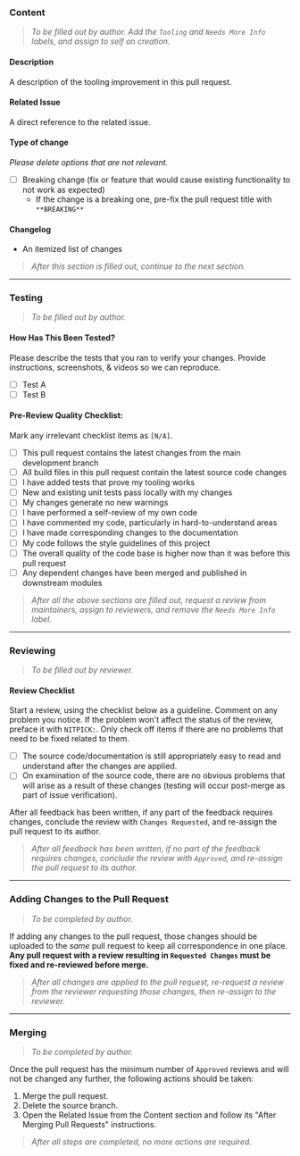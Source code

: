 
### Content
> _To be filled out by author. Add the `Tooling` and `Needs More Info` labels, and assign to self on creation._

#### **Description**
A description of the tooling improvement in this pull request.

#### **Related Issue**
A direct reference to the related issue.

#### **Type of change**
_Please delete options that are not relevant._

- [ ] Breaking change (fix or feature that would cause existing functionality to not work as expected)
  - If the change is a breaking one, pre-fix the pull request title with `**BREAKING** `

#### **Changelog**
- An itemized list of changes

> _After this section is filled out, continue to the next section._

---

### Testing
> _To be filled out by author._

#### **How Has This Been Tested?**

Please describe the tests that you ran to verify your changes. Provide instructions, screenshots, & videos so we can reproduce.

- [ ] Test A
- [ ] Test B

#### **Pre-Review Quality Checklist:**

Mark any irrelevant checklist items as `[N/A]`.

- [ ] This pull request contains the latest changes from the main development branch
- [ ] All build files in this pull request contain the latest source code changes
- [ ] I have added tests that prove my tooling works
- [ ] New and existing unit tests pass locally with my changes
- [ ] My changes generate no new warnings
- [ ] I have performed a self-review of my own code
- [ ] I have commented my code, particularly in hard-to-understand areas
- [ ] I have made corresponding changes to the documentation
- [ ] My code follows the style guidelines of this project
- [ ] The overall quality of the code base is higher now than it was before this pull request
- [ ] Any dependent changes have been merged and published in downstream modules

> _After all the above sections are filled out, request a review from maintainers, assign to reviewers, and remove the `Needs More Info` label._

---

### Reviewing
> _To be filled out by reviewer._

#### **Review Checklist**
Start a review, using the checklist below as a guideline. Comment on any problem you notice. If the problem won't affect the status of the review, preface it with `NITPICK:`. Only check off items if there are no problems that need to be fixed related to them.
- [ ] The source code/documentation is still appropriately easy to read and understand after the changes are applied.
- [ ] On examination of the source code, there are no obvious problems that will arise as a result of these changes (testing will occur post-merge as part of issue verification).

After all feedback has been written, if any part of the feedback requires changes, conclude the review with `Changes Requested`, and re-assign the pull request to its author.

> _After all feedback has been written, if no part of the feedback requires changes, conclude the review with `Approved`, and re-assign the pull request to its author._

---

### Adding Changes to the Pull Request
> _To be completed by author._

If adding any changes to the pull request, those changes should be uploaded to the _same_ pull request to keep all correspondence in one place. **Any pull request with a review resulting in `Requested Changes` must be fixed and re-reviewed before merge.**

> _After all changes are applied to the pull request, re-request a review from the reviewer requesting those changes, then re-assign to the reviewer._

---

### Merging
> _To be completed by author._

Once the pull request has the minimum number of `Approved` reviews and will not be changed any further, the following actions should be taken:
1. Merge the pull request.
1. Delete the source branch.
1. Open the Related Issue from the Content section and follow its "After Merging Pull Requests" instructions.

> _After all steps are completed, no more actions are required._
